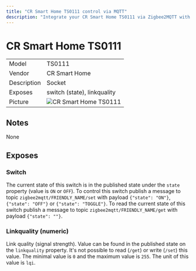 ```yaml
---
title: "CR Smart Home TS0111 control via MQTT"
description: "Integrate your CR Smart Home TS0111 via Zigbee2MQTT with whatever smart home infrastructure you are using without the vendors bridge or gateway."
---
```


<!-- !!!! -->
<!-- ATTENTION: This file is auto-generated through docgen! -->
<!-- You can only edit the "## Notes"-Section. -->
<!-- !!!! -->

# CR Smart Home TS0111

|     |     |
|-----|-----|
| Model | TS0111  |
| Vendor  | CR Smart Home  |
| Description | Socket |
| Exposes | switch (state), linkquality |
| Picture | ![CR Smart Home TS0111](https://psi-4ward.github.io/zigbee2mqtt-docs/images/devices/TS0111.jpg) |


## Notes

None



## Exposes

### Switch 
The current state of this switch is in the published state under the `state` property (value is `ON` or `OFF`).
To control this switch publish a message to topic `zigbee2mqtt/FRIENDLY_NAME/set` with payload `{"state": "ON"}`, `{"state": "OFF"}` or `{"state": "TOGGLE"}`.
To read the current state of this switch publish a message to topic `zigbee2mqtt/FRIENDLY_NAME/get` with payload `{"state": ""}`.

### Linkquality (numeric)
Link quality (signal strength).
Value can be found in the published state on the `linkquality` property.
It's not possible to read (`/get`) or write (`/set`) this value.
The minimal value is `0` and the maximum value is `255`.
The unit of this value is `lqi`.

